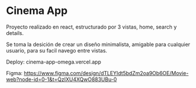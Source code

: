 # Cinema App

Proyecto realizado en react, estructurado por 3 vistas, home, search y details.

Se toma la desición de crear un diseño minimalista, amigable para cualquier usuario, para su facil navego entre vistas.

Deploy: cinema-app-omega.vercel.app

Figma: https://www.figma.com/design/dTLEYIdt5bdZm2oa9Ob6OE/Movie-web?node-id=0-1&t=QzIXU4XQwO883UBu-0


